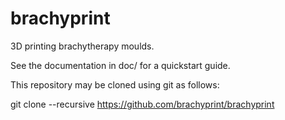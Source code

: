 brachyprint
===========

3D printing brachytherapy moulds.

See the documentation in doc/ for a quickstart guide.

This repository may be cloned using git as follows:

  git clone --recursive https://github.com/brachyprint/brachyprint

